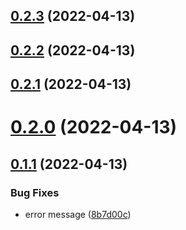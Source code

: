 ## [0.2.3](https://github.com/drey0143143/test-change-log/compare/v0.2.2...v0.2.3) (2022-04-13)



## [0.2.2](https://github.com/drey0143143/test-change-log/compare/v0.2.1...v0.2.2) (2022-04-13)



## [0.2.1](https://github.com/drey0143143/test-change-log/compare/v0.2.0...v0.2.1) (2022-04-13)



# [0.2.0](https://github.com/drey0143143/test-change-log/compare/v0.1.1...v0.2.0) (2022-04-13)



## [0.1.1](https://github.com/drey0143143/test-change-log/compare/v0.1.0...v0.1.1) (2022-04-13)


### Bug Fixes

* error message ([8b7d00c](https://github.com/drey0143143/test-change-log/commit/8b7d00cad36702d5d4fc6143fd0ca5029b1e80ac))



